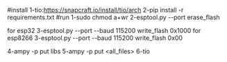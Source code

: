 #install
1-tio:https://snapcraft.io/install/tio/arch
2-pip install -r requirements.txt
#run
1-sudo chmod a+wr <port>
2-esptool.py --port <port> erase_flash

for esp32
3-esptool.py --port <port> --baud 115200 write_flash 0x1000 <binfile>
for esp8266
3-esptool.py --port <port> --baud 115200 write_flash 0x00 <binfile>

4-ampy -p <port> put libs
5-ampy -p <port> put <all_files>
6-tio <port>

